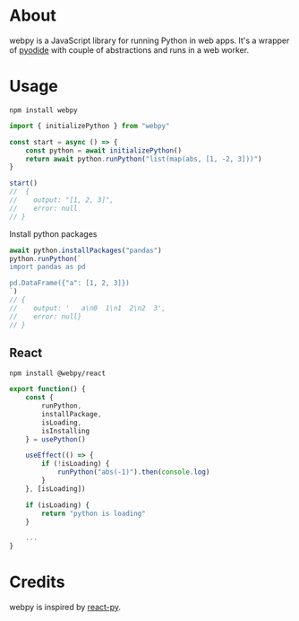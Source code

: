 # About

webpy is a JavaScript library for running Python in web apps. It's a wrapper of [pyodide](https://pyodide.org) with couple of abstractions and runs in a web worker.

# Usage

```
npm install webpy
```

```js
import { initializePython } from "webpy"

const start = async () => {
    const python = await initializePython()
    return await python.runPython("list(map(abs, [1, -2, 3]))")
}

start()
//  {
//    output: "[1, 2, 3]",
//    error: null
// }
```

Install python packages

```js
await python.installPackages("pandas")
python.runPython(`
import pandas as pd

pd.DataFrame({"a": [1, 2, 3]})
`)
// {
//    output: '   a\n0  1\n1  2\n2  3',
//    error: null}
// }
```

## React

```
npm install @webpy/react
```

```js
export function() {
    const {
        runPython,
        installPackage,
        isLoading,
        isInstalling
    } = usePython()

    useEffect(() => {
        if (!isLoading) {
            runPython("abs(-1)").then(console.log)
        }
    }, [isLoading])

    if (isLoading) {
        return "python is loading"
    }

    ...
}

```


# Credits

webpy is inspired by [react-py](https://github.com/elilambnz/react-py).
